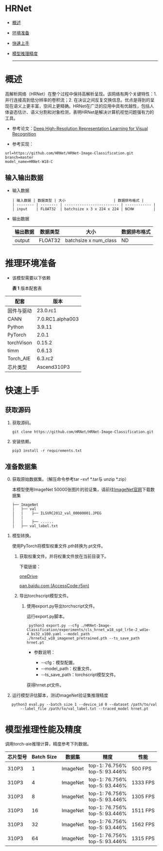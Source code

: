# HRNet

- [概述](#ZH-CN_TOPIC_0000001172161501)

- [环境准备](#ZH-CN_TOPIC_0000001126281702)

- [快速上手](#ZH-CN_TOPIC_0000001126281700)

- [模型推理精度](#ZH-CN_TOPIC_0000001172201573)

  ******



# 概述<a name="ZH-CN_TOPIC_0000001172161501"></a>

高解析网络（HRNet）在整个过程中保持高解析呈现。该网络有两个关键特性：1. 并行连接高到低分辨率的卷积流；2. 在决议之间反复交换信息。优点是得到的呈现在语义上更丰富，空间上更精确。HRNet在广泛的应用中具有优越性，包括人体姿态估计、语义分割和对象检测，表明HRNet是解决计算机视觉问题强有力的工具。

- 参考论文：[Deep High-Resolution Representation Learning for Visual Recognition](https://gitee.com/link?target=https%3A%2F%2Farxiv.org%2Fpdf%2F1908.07919.pdf)

- 参考实现：

```
url=https://github.com/HRNet/HRNet-Image-Classification.git
branch=master
model_name=HRNet-W18-C
```

## 输入输出数据<a name="section540883920406"></a>

- 输入数据

      | 输入数据 | 数据类型 | 大小                      | 数据排布格式 |
      | -------- | -------- | ------------------------- | ------------ |
      | input    | FLOAT32  | batchsize x 3 x 224 x 224 | NCHW         |

- 输出数据

  | 输出数据 | 数据类型 | 大小                  | 数据排布格式 |
  | -------- | -------- | --------              | ------------ |
  | output   | FLOAT32  | batchsize x num_class | ND           |



# 推理环境准备<a name="ZH-CN_TOPIC_0000001126281702"></a>

- 该模型需要以下依赖

  **表 1**  版本配套表

| 配套                    | 版本              | 
|-----------------------|-----------------| 
| 固件与驱动                 | 23.0.rc1                |
| CANN                  | 	7.0.RC1.alpha003| -                                                       |
| Python                | 	3.9.11           |                                                           
| PyTorch               | 2.0.1           |
| torchVison            | 0.15.2          |-
| timm                  | 0.6.13          | -                                                         |
| Torch_AIE                  | 6.3.rc2              | -                                                         |
| 芯片类型                  | Ascend310P3     | -                                                         |

# 快速上手<a name="ZH-CN_TOPIC_0000001126281700"></a>

## 获取源码<a name="section4622531142816"></a>

1. 获取源码。

   ```
   git clone https://github.com/HRNet/HRNet-Image-Classification.git
   ```

2. 安装依赖。

   ```
   pip3 install -r requirements.txt
   ```


## 准备数据集<a name="section183221994411"></a>

0. 获取原始数据集。（解压命令参考tar –xvf  \*.tar与 unzip \*.zip）

   本模型使用ImageNet 50000张图片的验证集，请前往[ImageNet官网](https://image-net.org/download.php)下载数据集
    ```
    ├── ImageNet
    |   ├── val
    |   |    ├── ILSVRC2012_val_00000001.JPEG
    │   |    
    │   |    ├── ......
    |   ├── val_label.txt
    ```


1. 模型转换。

   使用PyTorch将模型权重文件.pth转换为.pt文件。

   1. 获取权重文件。并将权重文件放在当前目录下。

       下载链接：

		 [oneDrive](https://1drv.ms/u/s!Aus8VCZ_C_33cMkPimlmClRvmpw)

       [pan.baidu.com (AccessCode:r5xn)](https://pan.baidu.com/s/1Px_g1E2BLVRkKC5t-b-R5Q)

   2. 导出torchscript模型文件。

      1. 使用export.py导出torchscript文件。

         运行export.py脚本。

         ```
          python3 export.py --cfg ./HRNet-Image-Classification/experiments/cls_hrnet_w18_sgd_lr5e-2_wd1e-4_bs32_x100.yaml --model_path ./hrnetv2_w18_imagenet_pretrained.pth --ts_save_path hrnet.pt
         ```

         - 参数说明：

            -   --cfg：模型配置。
            -   --model_path：权重文件。
            -   --ts_save_path：torchscript模型文件。

         获得hrnet.pt文件。

2. 运行模型评估脚本，测试ImageNet验证集推理精度
 ```
    python3 eval.py --batch_size 1 --device_id 0 --dataset /path/to/val
        --label_file /path/to/val_label.txt --traced_model hrnet.pt
 ```

# 模型推理性能及精度<a name="ZH-CN_TOPIC_0000001172201573"></a>

调用torch-aie推理计算，精度参考下列数据。

| 芯片型号 | Batch Size | 数据集 | 精度                                | 性能       |
| --------- |------------| ---------- |-----------------------------------|----------|
| 310P3 | 1          | ImageNet | top-1: 76.756% <br>top-5: 93.446% | 500 FPS  |
| 310P3 | 4          | ImageNet | top-1: 76.756% <br>top-5: 93.446% | 1333 FPS |
| 310P3 | 8          | ImageNet | top-1: 76.756% <br>top-5: 93.446% | 1305 FPS |
| 310P3 | 16         | ImageNet | top-1: 76.756% <br>top-5: 93.446% | 1511 FPS |
| 310P3 | 32         | ImageNet | top-1: 76.756% <br>top-5: 93.446% | 1562 FPS |
| 310P3 | 64         | ImageNet | top-1: 76.756% <br>top-5: 93.446% | 1315 FPS |